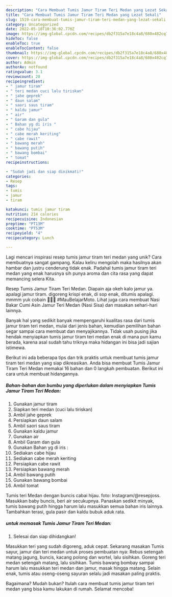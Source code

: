 ```yaml
---
description: "Cara Membuat Tumis Jamur Tiram Teri Medan yang Lezat Sekali"
title: "Cara Membuat Tumis Jamur Tiram Teri Medan yang Lezat Sekali"
slug: 1519-cara-membuat-tumis-jamur-tiram-teri-medan-yang-lezat-sekali
category: Uncategorized
date: 2022-05-10T10:36:02.770Z
image: https://img-global.cpcdn.com/recipes/db2f315a7e18c4a8/680x482cq70/tumis-jamur-tiram-teri-medan-foto-resep-utama.jpg
hideToc: false
enableToc: true
enableTocContent: false
thumbnail: https://img-global.cpcdn.com/recipes/db2f315a7e18c4a8/680x482cq70/tumis-jamur-tiram-teri-medan-foto-resep-utama.jpg
cover: https://img-global.cpcdn.com/recipes/db2f315a7e18c4a8/680x482cq70/tumis-jamur-tiram-teri-medan-foto-resep-utama.jpg
author: Admin
authorAv: notfound
ratingvalue: 3.1
reviewcount: 20
recipeingredient:
- " jamur tiram"
- " teri medan cuci lalu tiriskan"
- " jahe geprek"
- " daun salam"
- " saori saus tiram"
- " kaldu jamur"
- " air"
- " Garam dan gula"
- " Bahan yg di iris "
- " cabe hijau"
- " cabe merah keriting"
- " cabe rawit"
- " bawang merah"
- " bawang putih"
- " bawang bombai"
- " tomat"
recipeinstructions:

- "Sudah jadi dan siap dinikmati!"
categories:
- Resep
tags:
- tumis
- jamur
- tiram

katakunci: tumis jamur tiram 
nutrition: 214 calories
recipecuisine: Indonesian
preptime: "PT13M"
cooktime: "PT53M"
recipeyield: "4"
recipecategory: Lunch

---
```





Lagi mencari inspirasi resep tumis jamur tiram teri medan yang unik? Cara membuatnya sangat gampang. Kalau keliru mengolah maka hasilnya akan hambar dan justru cenderung tidak enak. Padahal tumis jamur tiram teri medan yang enak harusnya sih punya aroma dan cita rasa yang dapat memancing selera Kita.





Resep Tumis Jamur Tiram Teri Medan. Diapain aja okeh kalo jamur ya. apalagi jamur tiram. digoreng krispi enak, di sop enak, ditumis apalagi. mmmm yuk cobain 👏😊😍 #MauBelajarMoto. Lihat juga cara membuat Nasi Bakar Cumi Asin Jamur Teri Medan (Nasi Sisa) dan masakan sehari-hari lainnya.

Banyak hal yang sedikit banyak mempengaruhi kualitas rasa dari tumis jamur tiram teri medan, mulai dari jenis bahan, kemudian pemilihan bahan segar sampai cara membuat dan menyajikannya. Tidak usah pusing jika hendak menyiapkan tumis jamur tiram teri medan enak di mana pun kamu berada, karena asal sudah tahu triknya maka hidangan ini bisa jadi sajian istimewa.






Berikut ini ada beberapa tips dan trik praktis untuk membuat tumis jamur tiram teri medan yang siap dikreasikan. Anda bisa membuat Tumis Jamur Tiram Teri Medan memakai 16 bahan dan 0 langkah pembuatan. Berikut ini cara untuk membuat hidangannya.

<!--inarticleads1-->

##### Bahan-bahan dan bumbu yang diperlukan dalam menyiapkan Tumis Jamur Tiram Teri Medan:

1. Gunakan  jamur tiram
1. Siapkan  teri medan (cuci lalu tiriskan)
1. Ambil  jahe geprek
1. Persiapkan  daun salam
1. Ambil  saori saus tiram
1. Gunakan  kaldu jamur
1. Gunakan  air
1. Ambil  Garam dan gula
1. Gunakan  Bahan yg di iris :
1. Sediakan  cabe hijau
1. Sediakan  cabe merah keriting
1. Persiapkan  cabe rawit
1. Persiapkan  bawang merah
1. Ambil  bawang putih
1. Gunakan  bawang bombai
1. Ambil  tomat


Tumis teri Medan dengan buncis cabai hijau. foto: Instagram/@resepjoss. Masukkan baby buncis, beri air secukupnya. Panaskan sedikit minyak, tumis bawang putih hingga harum lalu masukkan semua bahan iris lainnya. Tambahkan terasi, gula pasir dan kaldu bubuk aduk rata. 

<!--inarticleads2-->

#####  untuk memasak Tumis Jamur Tiram Teri Medan:


1. Selesai dan siap dihidangkan!

Masukkan teri yang sudah digoreng, aduk cepat. Sekarang masakan Tumis sayur, jamur dan teri medan untuk proses pembuatan nya: Rebus setengah matang jagung, buncis, kacang polong dan wortel, lalu sisihkan. Goreng teri medan setengah matang, lalu sisihkan. Tumis bawang bombay sampai harum lalu masukkan teri medan dan jamur, masak hingga matang. Selain enak, tumis atau oseng-oseng sayuran selalu jadi masakan paling praktis. 

Bagaimana? Mudah bukan? Itulah cara membuat tumis jamur tiram teri medan yang bisa kamu lakukan di rumah. Selamat mencoba!
